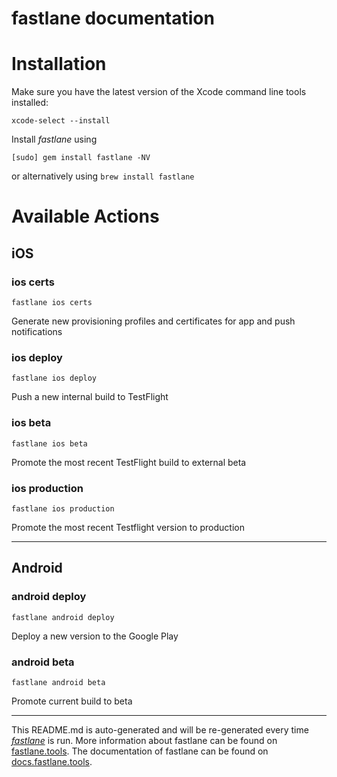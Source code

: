 fastlane documentation
================
# Installation

Make sure you have the latest version of the Xcode command line tools installed:

```
xcode-select --install
```

Install _fastlane_ using
```
[sudo] gem install fastlane -NV
```
or alternatively using `brew install fastlane`

# Available Actions
## iOS
### ios certs
```
fastlane ios certs
```
Generate new provisioning profiles and certificates for app and push notifications
### ios deploy
```
fastlane ios deploy
```
Push a new internal build to TestFlight
### ios beta
```
fastlane ios beta
```
Promote the most recent TestFlight build to external beta
### ios production
```
fastlane ios production
```
Promote the most recent Testflight version to production

----

## Android
### android deploy
```
fastlane android deploy
```
Deploy a new version to the Google Play
### android beta
```
fastlane android beta
```
Promote current build to beta

----

This README.md is auto-generated and will be re-generated every time [_fastlane_](https://fastlane.tools) is run.
More information about fastlane can be found on [fastlane.tools](https://fastlane.tools).
The documentation of fastlane can be found on [docs.fastlane.tools](https://docs.fastlane.tools).
